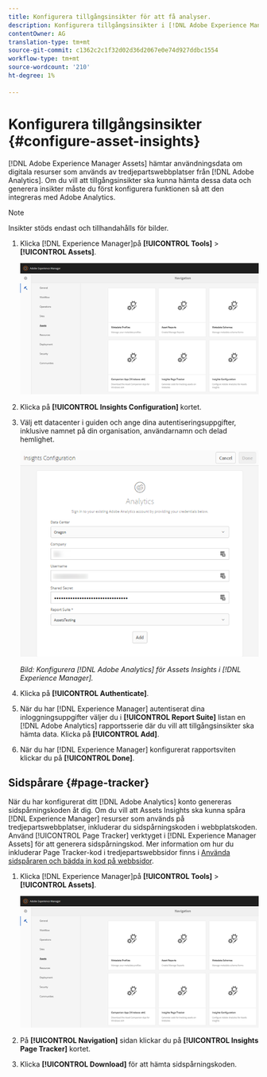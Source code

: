 ```yaml
---
title: Konfigurera tillgångsinsikter för att få analyser.
description: Konfigurera tillgångsinsikter i [!DNL Adobe Experience Manager Assets].
contentOwner: AG
translation-type: tm+mt
source-git-commit: c1362c2c1f32d02d36d2067e0e74d927ddbc1554
workflow-type: tm+mt
source-wordcount: '210'
ht-degree: 1%

---
```



# Konfigurera tillgångsinsikter {#configure-asset-insights}

[!DNL Adobe Experience Manager Assets] hämtar användningsdata om digitala resurser som används av tredjepartswebbplatser från [!DNL Adobe Analytics]. Om du vill att tillgångsinsikter ska kunna hämta dessa data och generera insikter måste du först konfigurera funktionen så att den integreras med Adobe Analytics.

>[!NOTE]
>
>Insikter stöds endast och tillhandahålls för bilder.

1. Klicka [!DNL Experience Manager]på **[!UICONTROL Tools]** > **[!UICONTROL Assets]**.

   ![chlimage_1-72](assets/chlimage_1-210.png)

1. Klicka på **[!UICONTROL Insights Configuration]** kortet.
1. Välj ett datacenter i guiden och ange dina autentiseringsuppgifter, inklusive namnet på din organisation, användarnamn och delad hemlighet.

   ![Konfigurera Adobe Analytics för Assets Insights i Experience Manager](assets/insights_config2.png)

   *Bild: Konfigurera [!DNL Adobe Analytics] för Assets Insights i [!DNL Experience Manager].*

1. Klicka på **[!UICONTROL Authenticate]**.
1. När du har [!DNL Experience Manager] autentiserat dina inloggningsuppgifter väljer du i **[!UICONTROL Report Suite]** listan en [!DNL Adobe Analytics] rapportsserie där du vill att tillgångsinsikter ska hämta data. Klicka på **[!UICONTROL Add]**.
1. När du har [!DNL Experience Manager] konfigurerat rapportsviten klickar du på **[!UICONTROL Done]**.

## Sidspårare {#page-tracker}

När du har konfigurerat ditt [!DNL Adobe Analytics] konto genereras sidspårningskoden åt dig. Om du vill att Assets Insights ska kunna spåra [!DNL Experience Manager] resurser som används på tredjepartswebbplatser, inkluderar du sidspårningskoden i webbplatskoden. Använd [!UICONTROL Page Tracker] verktyget i [!DNL Experience Manager Assets] för att generera sidspårningskod. Mer information om hur du inkluderar Page Tracker-kod i tredjepartswebbsidor finns i [Använda sidspåraren och bädda in kod på webbsidor](/help/assets/use-page-tracker.md).

1. Klicka [!DNL Experience Manager]på **[!UICONTROL Tools]** > **[!UICONTROL Assets]**.

   ![chlimage_1-73](assets/chlimage_1-214.png)

1. På **[!UICONTROL Navigation]** sidan klickar du på **[!UICONTROL Insights Page Tracker]** kortet.
1. Klicka **[!UICONTROL Download]** för att hämta sidspårningskoden.
